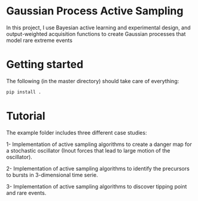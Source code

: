 # Gaussian Process Active Sampling
In this project, I use Bayesian active learning and experimental design, and output-weighted acquisition functions to create Gaussian processes that model rare extreme events 

# Getting started
The following (in the master directory) should take care of everything:
```bash
pip install .
```

# Tutorial
The example folder includes three different case studies:

1- Implementation of active sampling algorithms to create a danger map for a stochastic oscillator (Inout forces that lead to large motion of the oscillator).

2- Implementation of active sampling algorithms to identify the precursors to bursts in 3-dimensional time serie.

3- Implementation of active sampling algorithms to discover tipping point and rare events.

